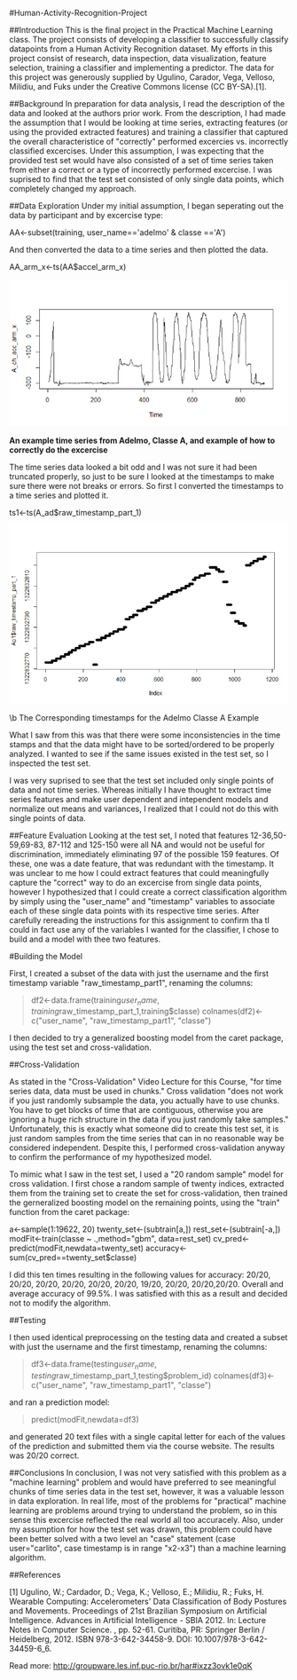 

#Human-Activity-Recognition-Project

##Introduction
This is the final project in the Practical Machine Learning class.  The project consists of developing a classifier to successfully classify datapoints from a Human Activity Recognition dataset.  My efforts in this project consist of research, data inspection, data visualization, feature selection, training a classifier and implementing a predictor.  The data for this project was generously supplied by Ugulino, Carador, Vega, Velloso, Milidiu, and Fuks under the Creative Commons license (CC BY-SA).[1].  

##Background
In preparation for data analysis, I read the description of the data and looked at the authors prior work.  From the description, I had made the assumption that I would be looking at time series, extracting features (or using the provided extracted features) and training a classifier that captured the overall characteristice of "correctly" performed excercies vs. incorrectly classified excercises.  Under this assumption, I was expecting that the provided test set would have also consisted of a set of time series taken from either a correct or a type of incorrectly performed excercise.  I was suprised to find that the test set consisted of only single data points, which completely changed my approach.  

##Data Exploration
Under my initial assumption, I began seperating out the data by participant and by excercise type:

AA<-subset(training, user_name=='adelmo' & classe =='A')

And then converted the data to a time series and then plotted the data.

AA_arm_x<-ts(AA$accel_arm_x)

![Accelerometer Data](https://github.com/jahealey2131/Human-Activity-Recognition-Project/blob/master/Arm%20Acceleration.png)

**An example time series from Adelmo, Classe A, and example of how to correctly do the excercise** 


The time series data looked a bit odd and I was not sure it had been truncated properly, so just to be sure I looked at the timestamps to make sure there were not breaks or errors.  So first I converted the timestamps to a time series and plotted it.

ts1<-ts(A_ad$raw_timestamp_part_1)

![Plot Sample Timestamps from Time Series](https://github.com/jahealey2131/Human-Activity-Recognition-Project/blob/master/Adelmo%20Classe%20A%20Raw%20TS%201.png)

\b The Corresponding timestamps for the Adelmo Classe A Example


What I saw from this was that there were some inconsistencies in the time stamps and that the data might have to be sorted/ordered to be properly analyzed.  I wanted to see if the same issues existed in the test set, so I inspected the test set.

I was very suprised to see that the test set included only single points of data and not time series.  Whereas initially I have thought to extract time series features and make user dependent and intependent models and normalize out means and variances, I realized that I could not do this with single points of data.

##Feature Evaluation
Looking at the test set, I noted that features 12-36,50-59,69-83, 87-112 and 125-150 were all NA and would not be useful for discrimination, immediately eliminating 97 of the possible 159 features.  Of these, one was a date feature, that was redundant with the timestamp.  It was unclear to me how I could extract features that could meaningfully capture the "correct" way to do an excercise from single data points, however I hypothesized that I could create a correct classification algorithm by simply using the "user_name" and "timestamp" variables to associate each of these single data points with its respective time series.  After carefully rereading the instructions for this assignment to confirm tha tI could in fact use any of the variables I wanted for the classifier, I chose to build and a model with thee two features.

#Building the Model

First, I created a subset of the data with just the username and the first timestamp variable "raw_timestamp_part1", renaming the columns:

>df2<-data.frame(training$user_name,training$raw_timestamp_part_1,training$classe)
>colnames(df2)<-c("user_name", "raw_timestamp_part1", "classe")

I then decided to try a generalized boosting model from the caret package, using the test set and cross-validation.  

##Cross-Validation

As stated in the "Cross-Validation" Video Lecture for this Course, "for time series data, data must be used in chunks."   Cross validation "does not work if you just randomly subsample the data, you actually have to use chunks.  You have to get blocks of time that are contiguous, otherwise you are ignoring a huge rich structure in the data if you just randomly take samples."   Unfortunately, this is exactly what someone did to create this test set, it is just random samples from the time series that can in no reasonable way be considered independent.  Despite this, I performed cross-validation anyway to confirm the performance of my hypothesized model.

To mimic what I saw in the test set, I used a "20 random sample" model for cross validation.  I first chose a random sample of twenty indices, extracted them from the training set to create the set for cross-validation, then trained the  gerneralized boosting model on the remaining points, using the "train" function from the caret package:

  a<-sample(1:19622, 20)
  twenty_set<-(subtrain[a,])
  rest_set<-(subtrain[-a,])
  modFit<-train(classe ~ .,method="gbm", data=rest_set)
  cv_pred<-predict(modFit,newdata=twenty_set)
  accuracy<-sum(cv_pred==twenty_set$classe)

I did this ten times resulting in the following values for accuracy: 20/20, 20/20, 20/20, 20/20, 20/20, 20/20, 19/20, 20/20, 20/20,20/20.  Overall and average accuracy of 99.5%.  I was satisfied with this as a result and decided not to modify the algorithm.

##Testing

I then used identical preprocessing on the testing data and created a subset with just the username and the first timestamp, renaming the columns:

>df3<-data.frame(testing$user_name,testing$raw_timestamp_part_1,testing$problem_id)
>colnames(df3)<-c("user_name", "raw_timestamp_part1", "classe")

and ran a prediction model:

>predict(modFit,newdata=df3)

and generated 20 text files with a single capital letter for each of the values of the prediction and submitted them via the course website.  The results was 20/20 correct.

##Conclusions
In conclusion, I was not very satisfied with this problem as a "machine learning" problem and would have preferred to see meaningful chunks of time series data in the test set, however, it was a valuable lesson in data exploration. In real life, most of the problems for "practical" machine learning are problems around trying to understand the problem, so in this sense this excercise reflected the real world all too accuracely.  Also, under my assumption for how the test set was drawn, this problem could have been better solved with a two level an "case" statement (case user="carlito", case timestamp is in range "x2-x3") than a machine learning algorithm.         


##References

[1] Ugulino, W.; Cardador, D.; Vega, K.; Velloso, E.; Milidiu, R.; Fuks, H. Wearable Computing: Accelerometers' Data Classification of Body Postures and Movements. Proceedings of 21st Brazilian Symposium on Artificial Intelligence. Advances in Artificial Intelligence - SBIA 2012. In: Lecture Notes in Computer Science. , pp. 52-61. Curitiba, PR: Springer Berlin / Heidelberg, 2012. ISBN 978-3-642-34458-9. DOI: 10.1007/978-3-642-34459-6_6.


Read more: http://groupware.les.inf.puc-rio.br/har#ixzz3ovk1e0qK

